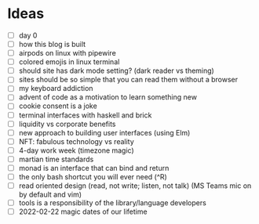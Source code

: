 # Ideas

- [ ] day 0
- [ ] how this blog is built
- [ ] airpods on linux with pipewire
- [ ] colored emojis in linux terminal
- [ ] should site has dark mode setting? (dark reader vs theming)
- [ ] sites should be so simple that you can read them without a browser
- [ ] my keyboard addiction
- [ ] advent of code as a motivation to learn something new
- [ ] cookie consent is a joke
- [ ] terminal interfaces with haskell and brick
- [ ] liquidity vs corporate benefits
- [ ] new approach to building user interfaces (using Elm)
- [ ] NFT: fabulous technology vs reality
- [ ] 4-day work week (timezone magic)
- [ ] martian time standards
- [ ] monad is an interface that can bind and return
- [ ] the only bash shortcut you will ever need (^R)
- [ ] read oriented design (read, not write; listen, not talk) (MS Teams mic on by default and vim)
- [ ] tools is a responsibility of the library/language developers
- [ ] 2022-02-22 magic dates of our lifetime
